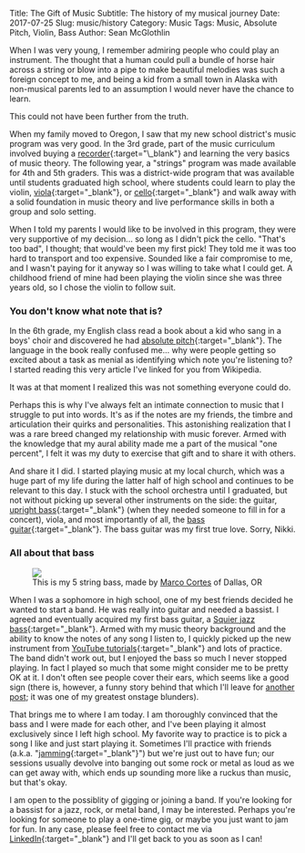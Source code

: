 Title: The Gift of Music
Subtitle: The history of my musical journey
Date: 2017-07-25
Slug: music/history
Category: Music
Tags: Music, Absolute Pitch, Violin, Bass
Author: Sean McGlothlin

When I was very young, I remember admiring people who could play an instrument. The thought that a human could pull a bundle of horse hair across a string or blow into a pipe to make beautiful melodies was such a foreign concept to me, and being a kid from a small town in Alaska with non-musical parents led to an assumption I would never have the chance to learn.

This could not have been further from the truth.

When my family moved to Oregon, I saw that my new school district's music program was very good. In the 3rd grade, part of the music curriculum involved buying a [recorder](https://en.wikipedia.org/wiki/Recorder_(musical_instrument)){:target="\_blank"} and learning the very basics of music theory. The following year, a "strings" program was made available for 4th and 5th graders. This was a district-wide program that was available until students graduated high school, where students could learn to play the violin, [viola](https://en.wikipedia.org/wiki/Viola){:target="\_blank"}, or [cello](https://en.wikipedia.org/wiki/Cello){:target="\_blank"} and walk away with a solid foundation in music theory and live performance skills in both a group and solo setting.

When I told my parents I would like to be involved in this program, they were very supportive of my decision... so long as I didn't pick the cello. "That's too bad", I thought; that would've been my first pick! They told me it was too hard to transport and too expensive. Sounded like a fair compromise to me, and I wasn't paying for it anyway so I was willing to take what I could get. A childhood friend of mine had been playing the violin since she was three years old, so I chose the violin to follow suit.

### You don't know what note that is?

In the 6th grade, my English class read a book about a kid who sang in a boys' choir and discovered he had [absolute pitch](https://en.wikipedia.org/wiki/Absolute_pitch){:target="\_blank"}. The language in the book really confused me... why were people getting so excited about a task as menial as identifying which note you're listening to? I started reading this very article I've linked for you from Wikipedia.

It was at that moment I realized this was not something everyone could do.

Perhaps this is why I've always felt an intimate connection to music that I struggle to put into words. It's as if the notes are my friends, the timbre and articulation their quirks and personalities. This astonishing realization that I was a rare breed changed my relationship with music forever. Armed with the knowledge that my aural ability made me a part of the musical "one percent", I felt it was my duty to exercise that gift and to share it with others.

And share it I did. I started playing music at my local church, which was a huge part of my life during the latter half of high school and continues to be relevant to this day. I stuck with the school orchestra until I graduated, but not without picking up several other instruments on the side: the guitar, [upright bass](https://en.wikipedia.org/wiki/Double_bass){:target="\_blank"} (when they needed someone to fill in for a concert), viola, and most importantly of all, the [bass guitar](https://en.wikipedia.org/wiki/Bass_guitar){:target="\_blank"}. The bass guitar was my first true love. Sorry, Nikki.

### All about that bass

<figure class="image-right">
  <img src="/images/bass.jpg"/>
  <figcaption>This is my 5 string bass, made by <a href="http://marcobassguitars.com/models" target="\_blank">Marco Cortes</a> of Dallas, OR
  </figcaption>
</figure>

When I was a sophomore in high school, one of my best friends decided he wanted to start a band. He was really into guitar and needed a bassist. I agreed and eventually acquired my first bass guitar, a [Squier jazz bass](https://en.wikipedia.org/wiki/Fender_Jazz_Bass){:target="\_blank"}. Armed with my music theory background and the ability to know the notes of any song I listen to, I quickly picked up the new instrument from [YouTube tutorials](https://www.youtube.com/results?search_query=bass+guitar+tutorial){:target="\_blank"} and lots of practice. The band didn't work out, but I enjoyed the bass so much I never stopped playing. In fact I played so much that some might consider me to be pretty OK at it. I don't often see people cover their ears, which seems like a good sign (there is, however, a funny story behind that which I'll leave for [another post](onstage-blunders.html); it was one of my greatest onstage blunders).

That brings me to where I am today. I am thoroughly convinced that the bass and I were made for each other, and I've been playing it almost exclusively since I left high school. My favorite way to practice is to pick a song I like and just start playing it. Sometimes I'll practice with friends (a.k.a. "[jamming](https://en.wikipedia.org/wiki/Jam_session){:target="\_blank"}") but we're just out to have fun; our sessions usually devolve into banging out some rock or metal as loud as we can get away with, which ends up sounding more like a ruckus than music, but that's okay.

I am open to the possiblity of gigging or joining a band. If you're looking for a bassist for a jazz, rock, or metal band, I may be interested. Perhaps you're looking for someone to play a one-time gig, or maybe you just want to jam for fun. In any case, please feel free to contact me via [LinkedIn](https://www.linkedin.com/in/smcglothlin){:target="\_blank"} and I'll get back to you as soon as I can!